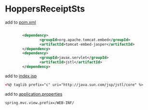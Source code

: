 # HoppersReceiptSts


add to [pom.xml](./pom.xml)

```xml

    	<dependency>
                <groupId>org.apache.tomcat.embed</groupId>
                <artifactId>tomcat-embed-jasper</artifactId>
        </dependency>
		<dependency>
                <groupId>javax.servlet</groupId>
                <artifactId>jstl</artifactId>
        </dependency>

```

add to [index.jsp](./src/main/webapp/WEB-INF/index.jsp)

```html
<%@ taglib prefix="c" uri="http://java.sun.com/jsp/jstl/core" %>

```

add to [application.properties](./src/main/resources/application.properties)

```
spring.mvc.view.prefix=/WEB-INF/
```